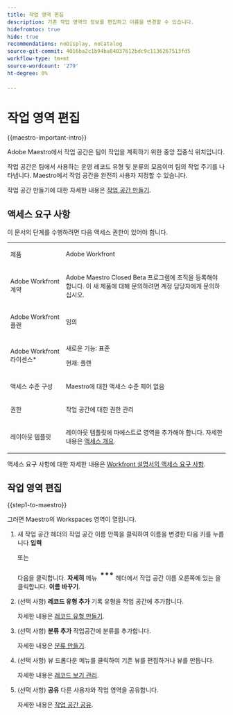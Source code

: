 ```yaml
---
title: 작업 영역 편집
description: 기존 작업 영역의 정보를 편집하고 이름을 변경할 수 있습니다.
hidefromtoc: true
hide: true
recommendations: noDisplay, noCatalog
source-git-commit: 4016ba2c1b94ba84037612bdc9c1136267513fd5
workflow-type: tm+mt
source-wordcount: '279'
ht-degree: 0%

---
```


<!--update the metadata with real information when making this avilable in TOC and in the left nav-->

# 작업 영역 편집

{{maestro-important-intro}}

Adobe Maestro에서 작업 공간은 팀이 작업을 계획하기 위한 중앙 집중식 위치입니다.

작업 공간은 팀에서 사용하는 운영 레코드 유형 및 분류의 모음이며 팀의 작업 주기를 나타냅니다. Maestro에서 작업 공간을 완전히 사용자 지정할 수 있습니다.

작업 공간 만들기에 대한 자세한 내용은 [작업 공간 만들기](/help/quicksilver/maestro/architecture/create-workspaces.md).

## 액세스 요구 사항

이 문서의 단계를 수행하려면 다음 액세스 권한이 있어야 합니다.

<table style="table-layout:auto">
 <col>
 </col>
 <col>
 </col>
 <tbody>
    <tr>
<tr>
<td>
   <p> 제품</p> </td>
   <td>
   <p> Adobe Workfront</p> </td>
  </tr>  
 <td role="rowheader"><p>Adobe Workfront 계약</p></td>
   <td>
<p>Adobe Maestro Closed Beta 프로그램에 조직을 등록해야 합니다. 이 새 제품에 대해 문의하려면 계정 담당자에게 문의하십시오. </p>
   </td>
  </tr>
  <tr>
   <td role="rowheader"><p>Adobe Workfront 플랜</p></td>
   <td>
<p>임의</p>
   </td>
  </tr>
  <tr>
   <td role="rowheader"><p>Adobe Workfront 라이센스*</p></td>
   <td>
   <p>새로운 기능: 표준</p>
   <p>현재: 플랜</p> 
  </td>
  </tr>

<tr>
   <td role="rowheader"><p>액세스 수준 구성</p></td>
   <td> <p>Maestro에 대한 액세스 수준 제어 없음</p>
</td>
  </tr>

<tr>
   <td role="rowheader"><p>권한</p></td>
   <td> <p>작업 공간에 대한 권한 관리 </p>  
</td>
  </tr>

<tr>
   <td role="rowheader"><p>레이아웃 템플릿</p></td>
   <td> <p>레이아웃 템플릿에 마에스트로 영역을 추가해야 합니다. 자세한 내용은 <a href="../access/access-overview.md">액세스 개요</a>. </p>  
</td>
  </tr>

</tbody>
</table>

액세스 요구 사항에 대한 자세한 내용은 [Workfront 설명서의 액세스 요구 사항](/help/quicksilver/administration-and-setup/add-users/access-levels-and-object-permissions/access-level-requirements-in-documentation.md).


## 작업 영역 편집

{{step1-to-maestro}}

그러면 Maestro의 Workspaces 영역이 열립니다.

1. 새 작업 공간 헤더의 작업 공간 이름 안쪽을 클릭하여 이름을 변경한 다음 키를 누릅니다 **입력**

   또는

   다음을 클릭합니다. **자세히** 메뉴 ![](assets/more-menu.png)헤더에서 작업 공간 이름 오른쪽에 있는 을 클릭합니다. **이름 바꾸기**.

1. (선택 사항) **레코드 유형 추가** 기록 유형을 작업 공간에 추가합니다.

   자세한 내용은 [레코드 유형 만들기](../architecture/create-record-types.md).

1. (선택 사항) **분류 추가** 작업공간에 분류를 추가합니다.

   자세한 내용은 [분류 만들기](../architecture/create-a-taxonomy.md).

1. (선택 사항) 뷰 드롭다운 메뉴를 클릭하여 기존 뷰를 편집하거나 뷰를 만듭니다.

   자세한 내용은 [레코드 보기 관리](/help/quicksilver/maestro/views/manage-record-views.md).

1. (선택 사항) **공유** 다른 사용자와 작업 영역을 공유합니다.

   자세한 내용은 [작업 공간 공유](/help/quicksilver/maestro/access/share-workspaces.md).